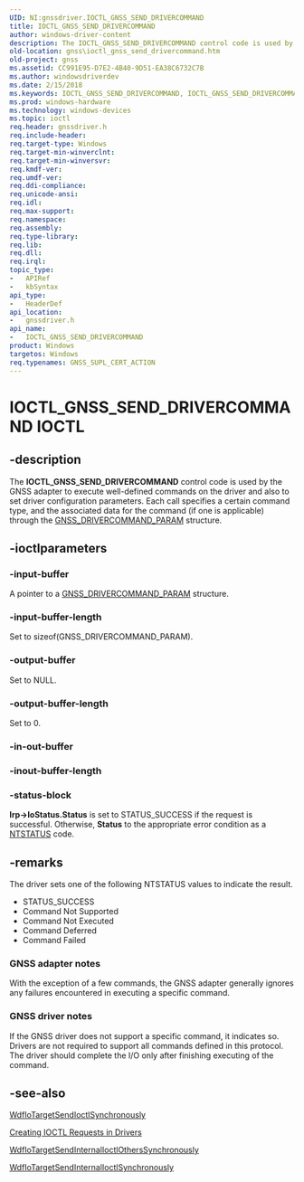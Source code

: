 ```yaml
---
UID: NI:gnssdriver.IOCTL_GNSS_SEND_DRIVERCOMMAND
title: IOCTL_GNSS_SEND_DRIVERCOMMAND
author: windows-driver-content
description: The IOCTL_GNSS_SEND_DRIVERCOMMAND control code is used by the GNSS adapter to execute well-defined commands on the driver and also to set driver configuration parameters.
old-location: gnss\ioctl_gnss_send_drivercommand.htm
old-project: gnss
ms.assetid: CC991E95-D7E2-4B40-9D51-EA38C6732C7B
ms.author: windowsdriverdev
ms.date: 2/15/2018
ms.keywords: IOCTL_GNSS_SEND_DRIVERCOMMAND, IOCTL_GNSS_SEND_DRIVERCOMMAND control code [Sensor Devices], gnss.ioctl_gnss_send_drivercommand, gnssdriver/IOCTL_GNSS_SEND_DRIVERCOMMAND
ms.prod: windows-hardware
ms.technology: windows-devices
ms.topic: ioctl
req.header: gnssdriver.h
req.include-header: 
req.target-type: Windows
req.target-min-winverclnt: 
req.target-min-winversvr: 
req.kmdf-ver: 
req.umdf-ver: 
req.ddi-compliance: 
req.unicode-ansi: 
req.idl: 
req.max-support: 
req.namespace: 
req.assembly: 
req.type-library: 
req.lib: 
req.dll: 
req.irql: 
topic_type:
-	APIRef
-	kbSyntax
api_type:
-	HeaderDef
api_location:
-	gnssdriver.h
api_name:
-	IOCTL_GNSS_SEND_DRIVERCOMMAND
product: Windows
targetos: Windows
req.typenames: GNSS_SUPL_CERT_ACTION
---
```


# IOCTL_GNSS_SEND_DRIVERCOMMAND IOCTL


## -description


The <b>IOCTL_GNSS_SEND_DRIVERCOMMAND</b> control code is used by the GNSS adapter to execute well-defined commands on the driver and also to set driver configuration parameters. Each call specifies a certain command type, and the associated data for the command (if one is applicable) through the <a href="..\gnssdriver\ns-gnssdriver-gnss_drivercommand_param.md">GNSS_DRIVERCOMMAND_PARAM</a> structure.


## -ioctlparameters




### -input-buffer

A pointer to a <a href="..\gnssdriver\ns-gnssdriver-gnss_drivercommand_param.md">GNSS_DRIVERCOMMAND_PARAM</a> structure.


### -input-buffer-length

Set to sizeof(GNSS_DRIVERCOMMAND_PARAM).


### -output-buffer

Set to NULL.


### -output-buffer-length

Set to 0.


### -in-out-buffer



<text></text>




### -inout-buffer-length



<text></text>




### -status-block

<b>Irp-&gt;IoStatus.Status</b> is set to STATUS_SUCCESS if the request is successful. Otherwise, <b>Status</b> to the appropriate error condition as a <a href="https://msdn.microsoft.com/7792201b-63bb-4db5-803d-2af02893d505">NTSTATUS</a> code. 


## -remarks



The driver sets one of the following NTSTATUS values to indicate the result.

<ul>
<li>
STATUS_SUCCESS



</li>
<li>
Command Not Supported

</li>
<li>
Command Not Executed

</li>
<li>
Command Deferred

</li>
<li>
Command Failed

</li>
</ul>
<h3><a id="GNSS_adapter_notes"></a><a id="gnss_adapter_notes"></a><a id="GNSS_ADAPTER_NOTES"></a>GNSS adapter notes</h3>
With the exception of a few commands, the GNSS adapter generally ignores any failures encountered in executing a specific command.

<h3><a id="GNSS_driver_notes"></a><a id="gnss_driver_notes"></a><a id="GNSS_DRIVER_NOTES"></a>GNSS driver notes</h3>
If the GNSS driver does not support a specific command, it indicates so. Drivers are not required to support all commands defined in this protocol. The driver should complete the I/O only after finishing executing of the command.




## -see-also

<a href="..\wdfiotarget\nf-wdfiotarget-wdfiotargetsendioctlsynchronously.md">WdfIoTargetSendIoctlSynchronously</a>



<a href="https://msdn.microsoft.com/library/windows/hardware/ff542894">Creating IOCTL Requests in Drivers</a>



<a href="..\wdfiotarget\nf-wdfiotarget-wdfiotargetsendinternalioctlotherssynchronously.md">WdfIoTargetSendInternalIoctlOthersSynchronously</a>



<a href="..\wdfiotarget\nf-wdfiotarget-wdfiotargetsendinternalioctlsynchronously.md">WdfIoTargetSendInternalIoctlSynchronously</a>



 

 

